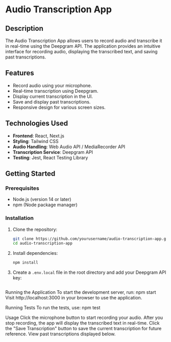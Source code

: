 # Audio Transcription App

## Description

The Audio Transcription App allows users to record audio and transcribe it in real-time using the Deepgram API. The application provides an intuitive interface for recording audio, displaying the transcribed text, and saving past transcriptions.

## Features

- Record audio using your microphone.
- Real-time transcription using Deepgram.
- Display current transcription in the UI.
- Save and display past transcriptions.
- Responsive design for various screen sizes.

## Technologies Used

- **Frontend**: React, Next.js
- **Styling**: Tailwind CSS 
- **Audio Handling**: Web Audio API / MediaRecorder API
- **Transcription Service**: Deepgram API
- **Testing**: Jest, React Testing Library

## Getting Started

### Prerequisites

- Node.js (version 14 or later)
- npm (Node package manager)

### Installation

1. Clone the repository:
   ```bash
   git clone https://github.com/yourusername/audio-transcription-app.git
   cd audio-transcription-app

2.  Install dependencies:


    ```bash
    npm install
    ```

3.  Create a `.env.local` file in the root directory and add your Deepgram API key:

    ```REACT_APP_DEEPGRAM_API_KEY=your_deepgram_api_key_here

Running the Application
To start the development server, run:
npm start
Visit http://localhost:3000 in your browser to use the application.

Running Tests
To run the tests, use:
npm test

Usage
Click the microphone button to start recording your audio.
After you stop recording, the app will display the transcribed text in real-time.
Click the "Save Transcription" button to save the current transcription for future reference.
View past transcriptions displayed below.

